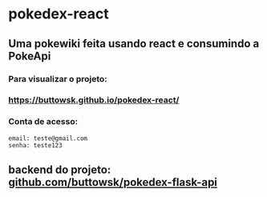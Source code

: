 # pokedex-react


## Uma pokewiki feita usando react e consumindo a PokeApi

### Para visualizar o projeto:
### https://buttowsk.github.io/pokedex-react/
### Conta de acesso:

```
email: teste@gmail.com
senha: teste123
```

## backend do projeto: [github.com/buttowsk/pokedex-flask-api](https://github.com/buttowsk/pokedex-flask-api)

